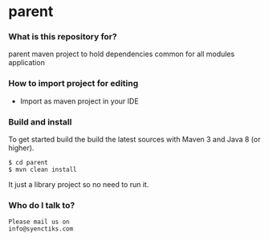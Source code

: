 # parent

### What is this repository for? ###
parent maven project to hold dependencies common for all modules application

### How to import project for editing ###

* Import as maven project in your IDE

### Build and install ###

To get started build the build the latest sources with Maven 3 and Java 8 
(or higher). 

	$ cd parent
	$ mvn clean install 

It just a library project so no need to run it.


### Who do I talk to? ###
	Please mail us on
	info@syenctiks.com
